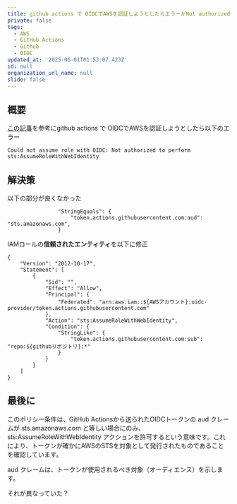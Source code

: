 ```yaml
---
title: github actions で OIDCでAWSを認証しようとしたらエラーがNot authorized to perform
private: false
tags:
  - AWS
  - GitHub Actions
  - Github
  - OIDC
updated_at: '2025-06-01T01:53:07.423Z'
id: null
organization_url_name: null
slide: false
---
```


## 概要
[この記事](https://zenn.dev/kou_pg_0131/articles/gh-actions-oidc-aws)を参考にgithub actions で OIDCでAWSを認証しようとしたら以下のエラー
```
Could not assume role with OIDC: Not authorized to perform sts:AssumeRoleWithWebIdentity
```

## 解決策
以下の部分が良くなかった

```
                "StringEquals": {
                    "token.actions.githubusercontent.com:aud": "sts.amazonaws.com",
                }
```

IAMロールの**信頼されたエンティティ**を以下に修正

```
{
    "Version": "2012-10-17",
    "Statement": [
        {
            "Sid": "",
            "Effect": "Allow",
            "Principal": {
                "Federated": "arn:aws:iam::${AWSアカウント}:oidc-provider/token.actions.githubusercontent.com"
            },
            "Action": "sts:AssumeRoleWithWebIdentity",
            "Condition": {
                "StringLike": {
                    "token.actions.githubusercontent.com:sub": "repo:${githubリポジトリ}:*"
                }
            }
        }
    ]
}
```

## 最後に
このポリシー条件は、GitHub Actionsから送られたOIDCトークンの aud クレームが sts.amazonaws.com と等しい場合にのみ、sts:AssumeRoleWithWebIdentity アクションを許可するという意味です。これにより、トークンが確かにAWSのSTSを対象として発行されたものであることを確認しています。

aud クレームは、トークンが使用されるべき対象（オーディエンス）を示します。

それが異なっていた？